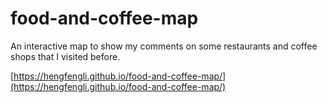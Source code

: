 # food-and-coffee-map
An interactive map to show my comments on some restaurants and coffee shops 
that I visited before. 

[https://hengfengli.github.io/food-and-coffee-map/](https://hengfengli.github.io/food-and-coffee-map/)